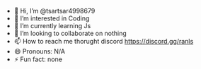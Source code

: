 - 👋 Hi, I’m @tsartsar4998679
- 👀 I’m interested in Coding
- 🌱 I’m currently learning Js
- 💞️ I’m looking to collaborate on nothing
- 📫 How to reach me thorught discord https://discord.gg/ranls
- 😄 Pronouns: N/A
- ⚡ Fun fact: none

<!---
tsartsar4998679/tsartsar4998679 is a ✨ special ✨ repository because its `README.md` (this file) appears on your GitHub profile.
You can click the Preview link to take a look at your changes.
--->
